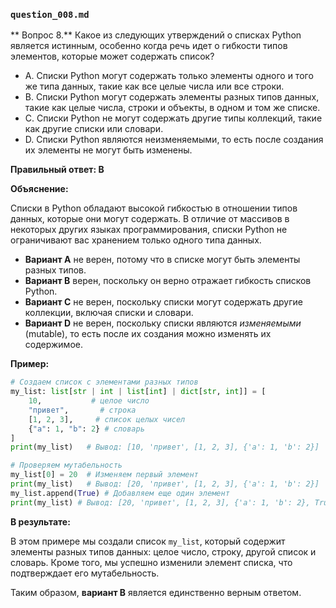 ### `question_008.md`

** Вопрос 8.** Какое из следующих утверждений о списках Python является истинным, особенно когда речь идет о гибкости типов элементов, которые может содержать список?

- A. Списки Python могут содержать только элементы одного и того же типа данных, такие как все целые числа или все строки.
- B. Списки Python могут содержать элементы разных типов данных, такие как целые числа, строки и объекты, в одном и том же списке.
- C. Списки Python не могут содержать другие типы коллекций, такие как другие списки или словари.
- D. Списки Python являются неизменяемыми, то есть после создания их элементы не могут быть изменены.

**Правильный ответ: B**

**Объяснение:**

Списки в Python обладают высокой гибкостью в отношении типов данных, которые они могут содержать. В отличие от массивов в некоторых других языках программирования, списки Python не ограничивают вас хранением только одного типа данных.

*   **Вариант A** не верен, потому что в списке могут быть элементы разных типов.
*   **Вариант B** верен, поскольку он верно отражает гибкость списков Python.
*   **Вариант C** не верен, поскольку списки могут содержать другие коллекции, включая списки и словари.
*   **Вариант D** не верен, поскольку списки являются *изменяемыми* (mutable), то есть после их создания можно изменять их содержимое.

**Пример:**

```python
# Создаем список с элементами разных типов
my_list: list[str | int | list[int] | dict[str, int]] = [
    10,           # целое число
    "привет",       # строка
    [1, 2, 3],     # список целых чисел
    {"a": 1, "b": 2} # словарь
]
print(my_list)   # Вывод: [10, 'привет', [1, 2, 3], {'a': 1, 'b': 2}]

# Проверяем мутабельность
my_list[0] = 20  # Изменяем первый элемент
print(my_list)   # Вывод: [20, 'привет', [1, 2, 3], {'a': 1, 'b': 2}]
my_list.append(True) # Добавляем еще один элемент
print(my_list) # Вывод: [20, 'привет', [1, 2, 3], {'a': 1, 'b': 2}, True]
```

**В результате:**

В этом примере мы создали список `my_list`, который содержит элементы разных типов данных: целое число, строку, другой список и словарь. Кроме того, мы успешно изменили элемент списка, что подтверждает его мутабельность.

Таким образом, **вариант B** является единственно верным ответом.
